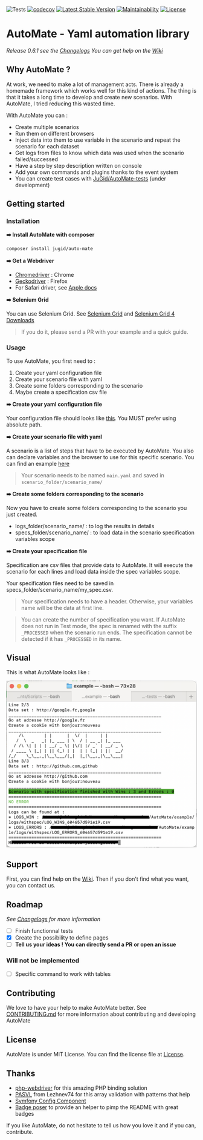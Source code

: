 ![Tests](https://github.com/JuGid/AutoMate/workflows/Tests/badge.svg) [![codecov](https://codecov.io/gh/JuGid/AutoMate/branch/master/graph/badge.svg?token=JK9IA306US)](https://codecov.io/gh/JuGid/AutoMate) [![Latest Stable Version](https://poser.pugx.org/jugid/auto-mate/v)](//packagist.org/packages/jugid/auto-mate) [![Maintainability](https://api.codeclimate.com/v1/badges/d802b8dd267eea5eb801/maintainability)](https://codeclimate.com/github/JuGid/AutoMate/maintainability) [![License](https://poser.pugx.org/jugid/auto-mate/license)](//packagist.org/packages/jugid/auto-mate)


# AutoMate - Yaml automation library
*Release 0.6.1 see the [Changelogs](CHANGELOG.md)*
*You can get help on the [Wiki](https://github.com/JuGid/AutoMate/wiki)*

## Why AutoMate ?

At work, we need to make a lot of management acts. There is already a homemade framework which works well for this kind of actions. The thing is that it takes a long time to develop and create new scenarios. With AutoMate, I tried reducing this wasted time.

With AutoMate you can :
- Create multiple scenarios
- Run them on different browsers
- Inject data into them to use variable in the scenario and repeat the scenario for each dataset
- Get logs from files to know which data was used when the scenario failed/successed
- Have a step by step description written on console
- Add your own commands and plugins thanks to the event system
- You can create test cases with [JuGid/AutoMate-tests](https://github.com/JuGid/AutoMate-tests) (under development)

## Getting started

### Installation 

**:arrow_right: Install AutoMate with composer**

```sh
composer install jugid/auto-mate
```

**:arrow_right: Get a Webdriver**

 - [Chromedriver](https://sites.google.com/a/chromium.org/chromedriver/downloads) : Chrome
 - [Geckodriver](https://github.com/mozilla/geckodriver/tree/v0.29.0) : Firefox
 - For Safari driver, see [Apple docs](https://developer.apple.com/documentation/webkit/testing_with_webdriver_in_safari)

**:arrow_right: Selenium Grid**

You can use Selenium Grid. See [Selenium Grid](https://www.selenium.dev/documentation/en/grid/) and [Selenium Grid 4 Downloads](https://www.selenium.dev/downloads/)

> If you do it, please send a PR with your example and a quick guide.

### Usage

To use AutoMate, you first need to :

1. Create your yaml configuration file
2. Create your scenario file with yaml
3. Create some folders corresponding to the scenario
4. Maybe create a specification csv file

**:arrow_right: Create your yaml configuration file**

Your configuration file should looks like [this](config/default-config.yaml). You MUST prefer using absolute path.

**:arrow_right: Create your scenario file with yaml**

A scenario is a list of steps that have to be executed by AutoMate. You also can declare variables and the browser to use for this specific scenario. You can find an example [here](example/scenario)

> Your scenario needs to be named `main.yaml` and saved in `scenario_folder/scenario_name/`

**:arrow_right: Create some folders corresponding to the scenario**

Now you have to create some folders corresponding to the scenario you just created.

* logs_folder/scenario_name/ : to log the results in details
* specs_folder/scenario_name/ : to load data in the scenario specification variables scope

**:arrow_right: Create your specification file**

Specification are csv files that provide data to AutoMate. It will execute the scenario for each lines and load data inside the spec variables scope.

Your specification files need to be saved in specs_folder/scenario_name/my_spec.csv.

> Your specification needs to have a header. Otherwise, your variables name will be the data at first line.

> You can create the number of specification you want. If AutoMate does not run in Test mode, the spec is renamed with the suffix `_PROCESSED` when the scenario run ends. The specification cannot be detected if it has `_PROCESSED` in its name.

## Visual

This is what AutoMate looks like :

![AutoMate Screenshot](.github/images/screen_automate.png)

## Support

First, you can find help on the [Wiki](https://github.com/JuGid/AutoMate/wiki). Then if you don't find what you want, you can contact us.

## Roadmap
*See [Changelogs](CHANGELOG.md) for more information*

- [ ] Finish functionnal tests
- [x] Create the possibility to define pages
- [ ] **Tell us your ideas ! You can directly send a PR or open an issue**

### Will not be implemented

- [ ] Specific command to work with tables

## Contributing

We love to have your help to make AutoMate better. 
See [CONTRIBUTING.md](.github/CONTRIBUTING.md) for more information about contributing and developing AutoMate

## License

AutoMate is under MIT License. You can find the license file at [License](LICENSE). 

## Thanks

 - [php-webdriver](https://github.com/php-webdriver/php-webdriver) for this amazing PHP binding solution
 - [PASVL](https://github.com/lezhnev74/pasvl) from Lezhnev74 for this array validation with patterns that help
 - [Symfony Config Component](https://github.com/symfony/config)
 - [Badge poser](https://poser.pugx.org) to provide an helper to pimp the README with great badges

 If you like AutoMate, do not hesitate to tell us how you love it and if you can, contribute.
